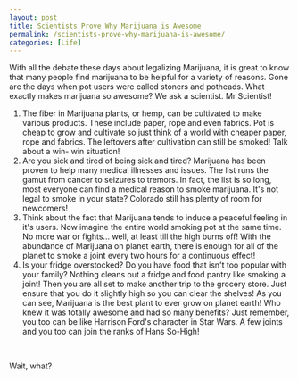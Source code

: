 ```yaml
---
layout: post
title: Scientists Prove Why Marijuana is Awesome
permalink: /scientists-prove-why-marijuana-is-awesome/
categories: [Life]
---
```

With all the debate these days about legalizing Marijuana, it is great to know that many people find marijuana to be helpful for a variety of reasons. Gone are the days when pot users were called stoners and potheads. What exactly makes marijuana so awesome? We ask a scientist. Mr Scientist!
1) The fiber in Marijuana plants, or hemp, can be cultivated to make various products. These include paper, rope and even fabrics. Pot is cheap to grow and cultivate so just think of a world with cheaper paper, rope and fabrics. The leftovers after cultivation can still be smoked! Talk about a win- win situation!
2) Are you sick and tired of being sick and tired? Marijuana has been proven to help many medical illnesses and issues. The list runs the gamut from cancer to seizures to tremors. In fact, the list is so long, most everyone can find a medical reason to smoke marijuana. It's not legal to smoke in your state? Colorado still has plenty of room for newcomers!
3) Think about the fact that Marijuana tends to induce a peaceful feeling in it's users. Now imagine the entire world smoking pot at the same time. No more war or fights... well, at least till the high burns off! With the abundance of Marijuana on planet earth, there is enough for all of the planet to smoke a joint every two hours for a continuous effect!
4) Is your fridge overstocked? Do you have food that isn't too popular with your family? Nothing cleans out a fridge and food pantry like smoking a joint! Then you are all set to make another trip to the grocery store. Just ensure that you do it slightly high so you can clear the shelves!
As you can see, Marijuana is the best plant to ever grow on planet earth! Who knew it was totally awesome and had so many benefits? Just remember, you too can be like Harrison Ford's character in Star Wars. A few joints and you too can join the ranks of Hans So-High!

&nbsp;

Wait, what?
